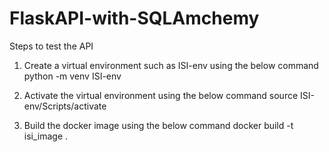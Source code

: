 # FlaskAPI-with-SQLAmchemy

Steps to test the API

1. Create a virtual environment such as ISI-env using the below command
python -m venv ISI-env

2. Activate the virtual environment using the below command
source ISI-env/Scripts/activate

3. Build the docker image using the below command
docker build -t isi_image .
